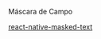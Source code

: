 Máscara de Campo

[react-native-masked-text](https://github.com/benhurott/react-native-masked-text)
